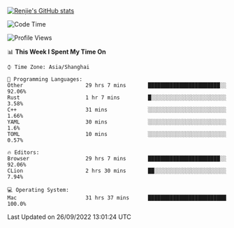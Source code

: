 [![Renjie's GitHub stats](https://github-readme-stats.vercel.app/api?username=liurenjie1024&show_icons=true&theme=chartreuse-dark)](https://github.com/anuraghazra/github-readme-stats)

<!--START_SECTION:waka-->
![Code Time](http://img.shields.io/badge/Code%20Time-195%20hrs%2054%20mins-blue)

![Profile Views](http://img.shields.io/badge/Profile%20Views-21-blue)

📊 **This Week I Spent My Time On** 

```text
⌚︎ Time Zone: Asia/Shanghai

💬 Programming Languages: 
Other                    29 hrs 7 mins       ███████████████████████░░   92.06% 
Rust                     1 hr 7 mins         █░░░░░░░░░░░░░░░░░░░░░░░░   3.58% 
C++                      31 mins             ░░░░░░░░░░░░░░░░░░░░░░░░░   1.66% 
YAML                     30 mins             ░░░░░░░░░░░░░░░░░░░░░░░░░   1.6% 
TOML                     10 mins             ░░░░░░░░░░░░░░░░░░░░░░░░░   0.57%

🔥 Editors: 
Browser                  29 hrs 7 mins       ███████████████████████░░   92.06% 
CLion                    2 hrs 30 mins       ██░░░░░░░░░░░░░░░░░░░░░░░   7.94%

💻 Operating System: 
Mac                      31 hrs 37 mins      █████████████████████████   100.0%

```


 Last Updated on 26/09/2022 13:01:24 UTC
<!--END_SECTION:waka-->

